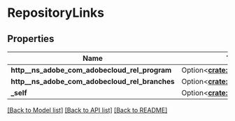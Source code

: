 # RepositoryLinks

## Properties

Name | Type | Description | Notes
------------ | ------------- | ------------- | -------------
**http__ns_adobe_com_adobecloud_rel_program** | Option<[**crate::models::HalLink**](HalLink.md)> |  | [optional]
**http__ns_adobe_com_adobecloud_rel_branches** | Option<[**crate::models::HalLink**](HalLink.md)> |  | [optional]
**_self** | Option<[**crate::models::HalLink**](HalLink.md)> |  | [optional]

[[Back to Model list]](../README.md#documentation-for-models) [[Back to API list]](../README.md#documentation-for-api-endpoints) [[Back to README]](../README.md)


